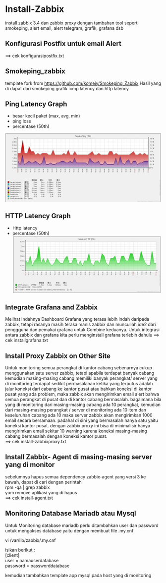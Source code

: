 Install-Zabbix  
==============
  
install zabbix 3.4 dan zabbix proxy dengan tambahan tool seperti smokeping, alert email, alert telegram, grafik, grafana dsb

Konfigurasi Postfix untuk email Alert
--------------------------------------
==> cek konfigurasipostfix.txt

 
Smokeping_zabbix
-----------------
template fork from https://github.com/komeiy/Smokeping_Zabbix
Hasil yang di dapat dari smokeping grafik icmp latency dan http latency

Ping Latency Graph
------------------
- besar kecil paket (max, avg, min)
- ping loss
- percentase (50th)

![Ping Latency Graph](https://github.com/butdy/install-zabbix/blob/master/screenshoot/Ping-graph.JPG)

HTTP Latency Graph
------------------
- Http latency
- percentase (50th)
![HTTP Latency Graph](https://github.com/butdy/install-zabbix/blob/master/screenshoot/http-grarh.JPG)

Integrate Grafana and Zabbix
----------------------------
Melihat Indahnya Dashboard Grafana yang terasa lebih indah daripada zabbix, tetapi rasanya masih 
terasa manis zabbix dan muncullah ide2 dari penggguna dan pemakai grafana untuk Combine keduanya.
Untuk integrasi antara zabbix dan grafana kita perlu menginstall grafana terlebih dahulu
==> cek installgrafana.txt

Install Proxy Zabbix on Other Site
---------------------------------
Untuk monitoring semua perangkat di kantor cabang sebenarnya cukup menggunakan satu server zabbix,
tetapi apabila terdapat banyak cabang kemudian masing-masing cabang memiliki banyak perangkat/ server yang di monitoring
terdapat sedikit permasalahan ketika yang terputus adalah jalur koneksi dari cabang ke kantor pusat atau bahkan koneksi 
di kantor pusat yang ada problem, maka zabbix akan mengirimkan email alert bahwa semua perangkat di pusat dan 
di kantor cabang bermasalah. bagaimana bila yang di monitoring dari masing-masing cabang ada 10 perangkat, kemudian
dari masing-masing perangkat / server di monitoring ada 10 item dan keseluruhan cabang ada 10 maka server zabbix akan 
mengirimkan 1000 email secara bersamaan. padahal di sini yang bermasalah hanya satu yaitu koneksi kantor pusat.
dengan zabbix proxy ini bisa di minimalisir hanya mengirimkan email sekitar 10 warning karena koneksi masing-masing 
cabang bermasalah dengan koneksi kantor pusat.  
==> cek install-zabbixproxy.txt


Install Zabbix- Agent di masing-masing server yang di monitor
-------------------------------------------------------------
sebelumnya hapus semua dependency zabbix-agent yang versi 3 ke bawah, dapat di cari dengan perintah  
rpm -qa | grep zabbix  
yum remove aplikasi yang di hapus  
==> cek install-agent.txt  

Monitoring Database Mariadb atau Mysql
--------------------------------------
Untuk Monitoring database mariadb perlu ditambahkan user dan password untuk mengakses database yaitu dengan membuat file .my.cnf

vi /var/lib/zabbix/.my.cnf  

isikan berikut :  
[client]  
user = namauserdatabase  
password = passworddatabase  

kemudian tambahkan template app mysql pada host yang di monitoring  



